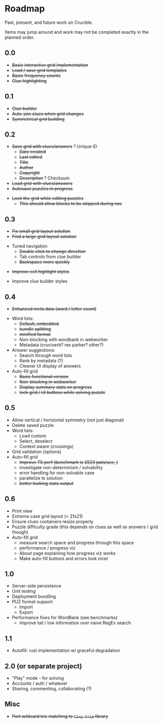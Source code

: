 # Roadmap

Past, present, and future work on Crucible.

Items may jump around and work may not be completed exactly in the planned order.

## 0.0

- ~~Basic interactive grid implementation~~
- ~~Load / save grid templates~~
- ~~Basic frequency counts~~
- ~~Clue highlighting~~

## 0.1

- ~~Clue builder~~
- ~~Auto-join clues when grid changes~~
- ~~Symmetrical grid building~~

## 0.2

- ~~Save grid with clues/answers~~
  ? Unique ID
  - ~~Date created~~
  - ~~Last edited~~
  - ~~Title~~
  - ~~Author~~
  - ~~Copyright~~
  - ~~Description~~
    ? Checksum
- ~~Load grid with clues/answers~~
- ~~Autosave puzzles in progress~~

* ~~Lock the grid while editing puzzles~~
  - ~~This should allow blocks to be skipped during nav~~

## 0.3

- ~~Fix small grid layout solution~~
- ~~Find a large grid layout solution~~

* Tuned navigation
  - ~~Double click to change direction~~
  - Tab controls from clue builder
  - ~~Backspace more quickly~~

- ~~Improve cell highlight styles~~

* Improve clue builder styles

## 0.4

- ~~Enhanced meta data (word / letter count)~~

* Word lists:
  - ~~Default, embedded~~
  - ~~bundle splitting~~
  - ~~minified format~~
  * Non-blocking with wordbank in webworker
  * Metadata (cruciverb? rex parker? other?)
* Answer suggestions:
  - Search through word lists
  - Rank by metadata (?)
  - Cleaner UI display of answers
* Auto-fill grid
  - ~~Basic functional version~~
  - ~~Non-blocking in webworker~~
  - ~~Display summary stats on progress~~
  - ~~lock grid / UI buttons while solving puzzle~~

## 0.5

- Allow vertical / horizontal symmetry (not just diagonal)
- Delete saved puzzle
- Word lists:
  - Load custom
  - Select, deselect
  - Context aware (crossings)
- Grid validation (options)
- Auto-fill grid
  - ~~Improve TS perf (benchmark is 2523 pats/sec, )~~
  - investigate non-determinism / solvability
  - error handling for non-solvable case
  - parallelize ts solution
  - ~~better looking stats output~~

## 0.6

- Print view
- Extreme case grid layout (> 21x21)
- Ensure clues containers resize properly
- Puzzle difficulty grade (this depends on clues as well as answers / grid though)
- Auto-fill grid
  - measure search space and progress through this space
  - performance / progress viz
  - About page explaining how progress viz works
  - Make auto-fill buttons and errors look nicer

## 1.0

- Server-side persistence
- Unit testing
- Deployment bundling
- PUZ format support
  - Import
  - Export
- Performance fixes for WordBank (see benchmarks)
  - Improve tail / low information over naive RegEx search

## 1.1

- Autofill: rust implementation w/ graceful degradation

## 2.0 (or separate project)

- "Play" mode - for solving
- Accounts / auth / whatever
- Sharing, commenting, collaborating (?)

## Misc

- ~~Port wildcard trie matching to `tiny-trie` library~~

